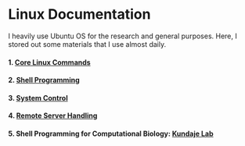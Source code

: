 # Linux Documentation

I heavily use Ubuntu OS for the research and general purposes. Here, I stored out some materials that I use almost daily.

#### 1. [ Core Linux Commands ](https://github.com/mrzResearchArena/Linux-Documentation/blob/master/LinuxCommands.md)
#### 2. [ Shell Programming ](https://github.com/mrzResearchArena/Linux-Documentation/blob/master/ShellProgramming.md)
#### 3. [ System Control ](https://github.com/mrzResearchArena/Linux-Documentation/blob/master/system.md)
#### 4. [ Remote Server Handling ](https://github.com/mrzResearchArena/Linux-Documentation/blob/master/RemoteServerHandling.md)
#### 5. Shell Programming for Computational Biology: [Kundaje Lab](https://sites.google.com/site/anshulkundaje/inotes/programming/shell-scripts)


